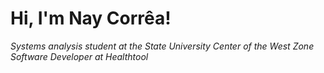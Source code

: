 # Hi, I'm Nay Corrêa!

<i>Systems analysis student at the State University Center of the West Zone</i><br>
<i>Software Developer at Healthtool</i>
